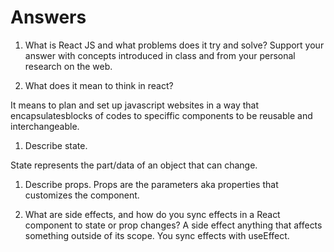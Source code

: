 # Answers

1. What is React JS and what problems does it try and solve? Support your answer with concepts introduced in class and from your personal research on the web.

1. What does it mean to think in react?

It means to plan and set up javascript websites in a way that encapsulatesblocks of codes to speciffic components to be reusable and interchangeable.

1. Describe state.

State represents the part/data of an object that can change.

1. Describe props.
Props are the parameters aka properties that customizes the component.

1. What are side effects, and how do you sync effects in a React component to state or prop changes?
A side effect anything that affects something outside of its scope. You sync effects with useEffect.